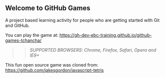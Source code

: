 ## Welcome to GitHub Games

A project based learning activity for people who are getting started with Git and GitHub.

You can play the game at: https://gh-dev-ebc-training.github.io/github-games-tchancha/

>> _*SUPPORTED BROWSERS*: Chrome, Firefox, Safari, Opera and IE9+_

This fun open source game was cloned from: https://github.com/jakesgordon/javascript-tetris
